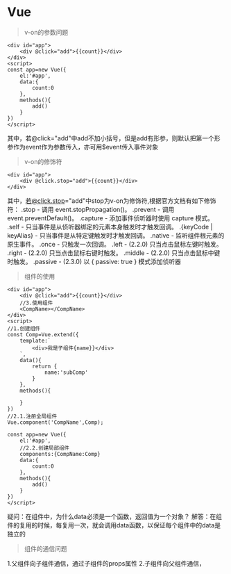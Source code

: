 # Vue

> v-on的参数问题

```
<div id="app">
    <div @click="add">{{count}}</div>
</div>
<script>
const app=new Vue({
    el:'#app',
    data:{
        count:0
    },
    methods(){
        add()
    }
})
</script>
```
其中，若@click="add"中add不加小括号，但是add有形参，则默认把第一个形参作为event作为参数传入，亦可用$event传入事件对象

> v-on的修饰符

```
<div id="app">
    <div @click.stop="add">{{count}}</div>
</div>
```
其中，若@click.stop="add"中stop为v-on为修饰符,根据官方文档有如下修饰符：
.stop - 调用 event.stopPropagation()。
.prevent - 调用 event.preventDefault()。
.capture - 添加事件侦听器时使用 capture 模式。
.self - 只当事件是从侦听器绑定的元素本身触发时才触发回调。
.{keyCode | keyAlias} - 只当事件是从特定键触发时才触发回调。
.native - 监听组件根元素的原生事件。
.once - 只触发一次回调。
.left - (2.2.0) 只当点击鼠标左键时触发。
.right - (2.2.0) 只当点击鼠标右键时触发。
.middle - (2.2.0) 只当点击鼠标中键时触发。
.passive - (2.3.0) 以 { passive: true } 模式添加侦听器

> 组件的使用

```
<div id="app">
    <div @click="add">{{count}}</div>
    //3.使用组件
    <CompName></CompName>
</div>
<script>
//1.创建组件
const Comp=Vue.extend({
    template:`
        <div>我是子组件{name}}</div>
    `,
    data(){
        return {
            name:'subComp'
        }
    },
    methods(){

    }
})
//2.1.注册全局组件
Vue.component('CompName',Comp);

const app=new Vue({
    el:'#app',
    //2.2.创建局部组件
    components:{CompName:Comp}
    data:{
        count:0
    },
    methods(){
        add()
    }
})
</script>
```

疑问：在组件中，为什么data必须是一个函数，返回值为一个对象？
解答：在组件的复用的时候，每复用一次，就会调用data函数，以保证每个组件中的data是独立的

> 组件的通信问题

1.父组件向子组件通信，通过子组件的props属性
2.子组件向父组件通信， 